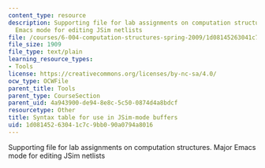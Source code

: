 ```yaml
---
content_type: resource
description: Supporting file for lab assignments on computation structures. Major
  Emacs mode for editing JSim netlists
file: /courses/6-004-computation-structures-spring-2009/1d08145263041c7c9bb090a0794a8016_jsim.el
file_size: 1909
file_type: text/plain
learning_resource_types:
- Tools
license: https://creativecommons.org/licenses/by-nc-sa/4.0/
ocw_type: OCWFile
parent_title: Tools
parent_type: CourseSection
parent_uid: 4a943900-de94-8e8c-5c50-0874d4a8bdcf
resourcetype: Other
title: Syntax table for use in JSim-mode buffers
uid: 1d081452-6304-1c7c-9bb0-90a0794a8016
---
```

Supporting file for lab assignments on computation structures. Major Emacs mode for editing JSim netlists